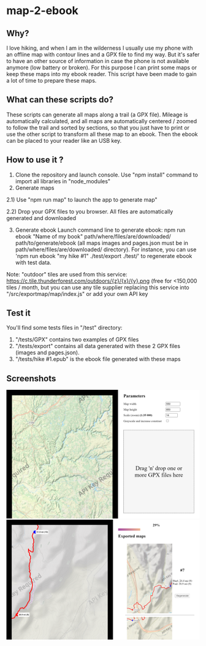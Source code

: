 # map-2-ebook
## Why?
I love hiking, and when I am in the wilderness I usually use my phone with an offline map with contour lines and a GPX file to find my way. But it's safer to have an other source of information in case the phone is not available anymore (low battery or broken). For this purpose I can print some maps or keep these maps into my ebook reader. This script have been made to gain a lot of time to prepare these maps.

## What can these scripts do?
These scripts can generate all maps along a trail (a GPX file). Mileage is automatically calculated, and all maps are automatically centered / zoomed to follow the trail and sorted by sections, so that you just have to print or use the other script to transform all these map to an ebook. Then the ebook can be placed to your reader like an USB key.

## How to use it ?
1) Clone the repository and launch console. Use "npm install" command to import all libraries in "node_modules"
2) Generate maps

2.1) Use "npm run map" to launch the app to generate map"

2.2) Drop your GPX files to you browser. All files are automatically generated and downloaded

3) Generate ebook
Launch command line to generate ebook: npm run ebook "Name of my book" path/where/files/are/downloaded/ path/to/generate/ebook (all maps images and pages.json must be in path/where/files/are/downloaded/ directory). For instance, you can use 'npm run ebook "my hike #1" ./test/export ./test/' to regenerate ebook with test data.

Note: "outdoor" tiles are used from this service: https://c.tile.thunderforest.com/outdoors/{z}/{x}/{y}.png (free for <150,000 tiles / month, but you can use any tile supplier replacing this service into "/src/exportmap/map/index.js" or add your own API key

## Test it
You'll find some tests files in "/test" directory:
1) "/tests/GPX" contains two examples of GPX files
2) "/tests/export" contains all data generated with these 2 GPX files (images and pages.json).
3) "/tests/hike #1.epub" is the ebook file generated with these maps 

## Screenshots
![Screenshot 1](https://github.com/dorianrod/map-2-ebook/blob/master/sreenshot1.png)
![Screenshot 2](https://github.com/dorianrod/map-2-ebook/blob/master/sreenshot2.png)

